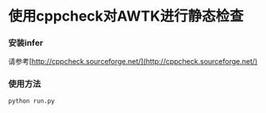 # 使用cppcheck对AWTK进行静态检查

### 安装infer

请参考[http://cppcheck.sourceforge.net/](http://cppcheck.sourceforge.net/)

### 使用方法

```
python run.py
```


